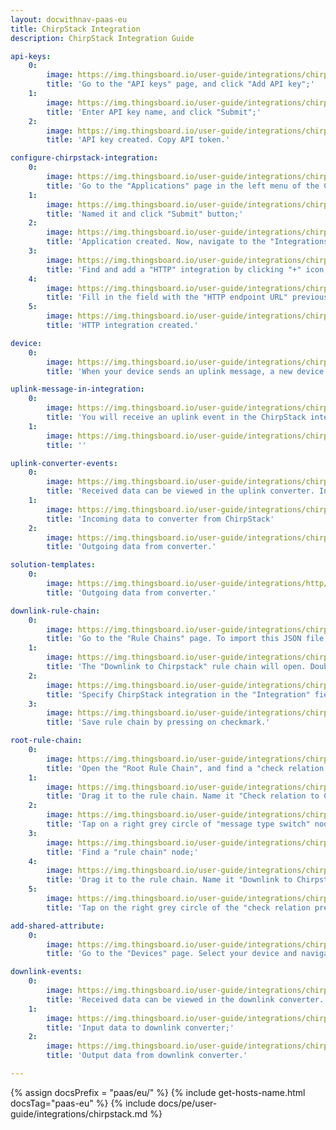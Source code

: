 ```yaml
---
layout: docwithnav-paas-eu
title: ChirpStack Integration 
description: ChirpStack Integration Guide 

api-keys:
    0:
        image: https://img.thingsboard.io/user-guide/integrations/chirpstack/chirpstack-api-key-1.png
        title: 'Go to the "API keys" page, and click "Add API key";'
    1:
        image: https://img.thingsboard.io/user-guide/integrations/chirpstack/chirpstack-api-key-2.png
        title: 'Enter API key name, and click "Submit";'
    2:
        image: https://img.thingsboard.io/user-guide/integrations/chirpstack/chirpstack-api-key-3.png
        title: 'API key created. Copy API token.'

configure-chirpstack-integration:
    0:
        image: https://img.thingsboard.io/user-guide/integrations/chirpstack/chirpstack-configure-integration-1.png
        title: 'Go to the "Applications" page in the left menu of the ChirpStack Network server user interface, and click "Add application" button;'
    1:
        image: https://img.thingsboard.io/user-guide/integrations/chirpstack/chirpstack-configure-integration-2.png
        title: 'Named it and click "Submit" button;'
    2:
        image: https://img.thingsboard.io/user-guide/integrations/chirpstack/chirpstack-configure-integration-3.png
        title: 'Application created. Now, navigate to the "Integrations" tab;'
    3:
        image: https://img.thingsboard.io/user-guide/integrations/chirpstack/chirpstack-configure-integration-4.png
        title: 'Find and add a "HTTP" integration by clicking "+" icon;'
    4:
        image: https://img.thingsboard.io/user-guide/integrations/chirpstack/chirpstack-configure-integration-5.png
        title: 'Fill in the field with the "HTTP endpoint URL" previously copied from the ChirpStack integration in the ThingsBoard. Then, click "Submit" button;'
    5:
        image: https://img.thingsboard.io/user-guide/integrations/chirpstack/chirpstack-configure-integration-6.png
        title: 'HTTP integration created.'

device:
    0:
        image: https://img.thingsboard.io/user-guide/integrations/chirpstack/device-created-1-pe.png
        title: 'When your device sends an uplink message, a new device will appear in the ThingsBoard user interface.'

uplink-message-in-integration:
    0:
        image: https://img.thingsboard.io/user-guide/integrations/chirpstack/integration-uplink-message-event-1.png
        title: 'You will receive an uplink event in the ChirpStack integration.'
    1:
        image: https://img.thingsboard.io/user-guide/integrations/chirpstack/integration-uplink-message-event-2.png
        title: ''

uplink-converter-events:
    0:
        image: https://img.thingsboard.io/user-guide/integrations/chirpstack/converter-event-1-pe.png
        title: 'Received data can be viewed in the uplink converter. In the "In" and "Out" blocks of the "Events" tab;'
    1:
        image: https://img.thingsboard.io/user-guide/integrations/chirpstack/converter-event-2-pe.png
        title: 'Incoming data to converter from ChirpStack'
    2:
        image: https://img.thingsboard.io/user-guide/integrations/chirpstack/converter-event-3-pe.png
        title: 'Outgoing data from converter.'

solution-templates:
    0:
        image: https://img.thingsboard.io/user-guide/integrations/http/http-solution-templates.png
        title: 'Outgoing data from converter.'

downlink-rule-chain:
    0:
        image: https://img.thingsboard.io/user-guide/integrations/chirpstack/import-downlink-rule-chain-1.png
        title: 'Go to the "Rule Chains" page. To import this JSON file, click the + icon in the upper right corner of the screen and select "Import rule chain". Drag the downloaded JSON file into the import rule chain window. Click "Import";'
    1:
        image: https://img.thingsboard.io/user-guide/integrations/chirpstack/import-downlink-rule-chain-2.png
        title: 'The "Downlink to Chirpstack" rule chain will open. Double-click on the "integration downlink" node;'
    2:
        image: https://img.thingsboard.io/user-guide/integrations/chirpstack/import-downlink-rule-chain-4.png
        title: 'Specify ChirpStack integration in the "Integration" field;' 
    3:
        image: https://img.thingsboard.io/user-guide/integrations/chirpstack/import-downlink-rule-chain-5.png
        title: 'Save rule chain by pressing on checkmark.'

root-rule-chain:
    0:
        image: https://img.thingsboard.io/user-guide/integrations/chirpstack/edit-root-rule-chain-1.png
        title: 'Open the "Root Rule Chain", and find a "check relation presence" node;'
    1:
        image: https://img.thingsboard.io/user-guide/integrations/chirpstack/edit-root-rule-chain-2.png
        title: 'Drag it to the rule chain. Name it "Check relation to ChirpStack integration", select the direction - "To originator", specify "ManagedByOriginator" relation type. Specify ChirpStack integration and click "Add";'
    2:
        image: https://img.thingsboard.io/user-guide/integrations/chirpstack/edit-root-rule-chain-3.png
        title: 'Tap on a right grey circle of "message type switch" node and drag this circle to the left side of "check relation presence" node. Here, add the "Attributes Updated" link, and click "Add";'
    3:
        image: https://img.thingsboard.io/user-guide/integrations/chirpstack/edit-root-rule-chain-4.png
        title: 'Find a "rule chain" node;'
    4:
        image: https://img.thingsboard.io/user-guide/integrations/chirpstack/edit-root-rule-chain-5.png
        title: 'Drag it to the rule chain. Name it "Downlink to Chirpstack", specify "Downlink to Chirpstack" rule chain, and click "Add";'
    5:
        image: https://img.thingsboard.io/user-guide/integrations/chirpstack/edit-root-rule-chain-6.png
        title: 'Tap on the right grey circle of the "check relation presence" node and drag this circle to left side of “rule chain” node. Here, select the "True" link, and click "Add". Finally, save Root Rule Chain.'

add-shared-attribute:
    0:
        image: https://img.thingsboard.io/user-guide/integrations/chirpstack/add-shared-attribute-1.png
        title: 'Go to the "Devices" page. Select your device and navigate to the "Attributes" tab. Select "Shared attributes" and click on the "plus" icon to add new attribute. Then enter the attribute name and its value (for example, the key name is &#39;downlink&#39;, value: &#39;01040203&#39;) and click "Add".'

downlink-events:
    0:
        image: https://img.thingsboard.io/user-guide/integrations/chirpstack/downlink-event-1.png
        title: 'Received data can be viewed in the downlink converter. In the "In" and "Out" blocks of the "Events" tab;'
    1:
        image: https://img.thingsboard.io/user-guide/integrations/chirpstack/downlink-event-2.png
        title: 'Input data to downlink converter;'
    2:
        image: https://img.thingsboard.io/user-guide/integrations/chirpstack/downlink-event-3.png
        title: 'Output data from downlink converter.'

---
```

{% assign docsPrefix = "paas/eu/" %}
{% include get-hosts-name.html docsTag="paas-eu" %}
{% include docs/pe/user-guide/integrations/chirpstack.md %}